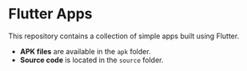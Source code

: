 # Flutter Apps

This repository contains a collection of simple apps built using Flutter.

* **APK files** are available in the `apk` folder.
* **Source code** is located in the `source` folder.
